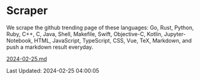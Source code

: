 # Scraper

We scrape the github trending page of these languages: Go, Rust, Python, Ruby, C++, C, Java, Shell, Makefile, Swift, Objective-C, Kotlin, Jupyter-Notebook, HTML, JavaScript, TypeScript, CSS, Vue, TeX, Markdown, and push a markdown result everyday.

[2024-02-25.md](https://github.com/yangwenmai/github-trending-backup/blob/master/2024-02-25.md)

Last Updated: 2024-02-25 04:00:05
